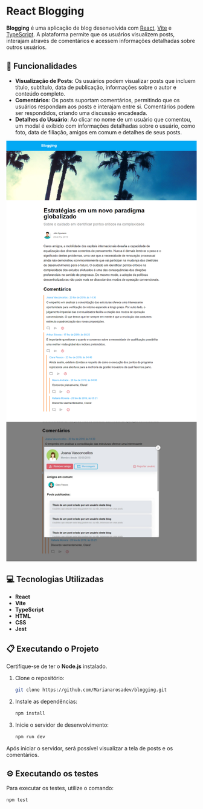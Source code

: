 # React Blogging

**Blogging** é uma aplicação de blog desenvolvida com [React](https://reactjs.org/), [Vite](https://vitejs.dev/) e [TypeScript](https://www.typescriptlang.org/). A plataforma permite que os usuários visualizem posts, interajam através de comentários e acessem informações detalhadas sobre outros usuários.

## 🚀 Funcionalidades

- **Visualização de Posts**: Os usuários podem visualizar posts que incluem título, subtítulo, data de publicação, informações sobre o autor e conteúdo completo.
- **Comentários**: Os posts suportam comentários, permitindo que os usuários respondam aos posts e interajam entre si. Comentários podem ser respondidos, criando uma discussão encadeada.
- **Detalhes do Usuário**: Ao clicar no nome de um usuário que comentou, um modal é exibido com informações detalhadas sobre o usuário, como foto, data de filiação, amigos em comum e detalhes de seus posts.

![Screenshot da aplicação](./src/assets/Screenshots/tela-post.png)
![Screenshot da aplicação](./src/assets/Screenshots/modal-user.jpeg)

## 💻 Tecnologias Utilizadas

- **React**
- **Vite**
- **TypeScript**
- **HTML**
- **CSS**
- **Jest**

## 📋 Executando o Projeto

Certifique-se de ter o **Node.js** instalado.

1. Clone o repositório: 
   ```sh
   git clone https://github.com/Marianarosadev/blogging.git
   
2. Instale as dependências: 
   ```sh
   npm install

3. Inicie o servidor de desenvolvimento: 
   ```sh
   npm run dev

 Após iniciar o servidor, será possível visualizar a tela de posts e os comentários.

## ⚙️ Executando os testes

Para executar os testes, utilize o comando:

  ```sh
  npm test
